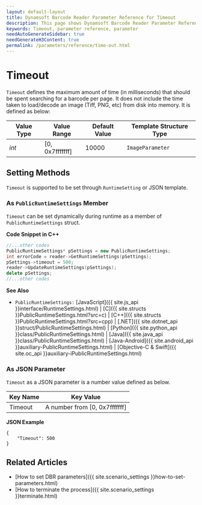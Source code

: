 ```yaml
---
layout: default-layout
title: Dynamsoft Barcode Reader Parameter Reference for Timeout
description: This page shows Dynamsoft Barcode Reader Parameter Reference for Timeout.
keywords: Timeout, parameter reference, parameter
needAutoGenerateSidebar: true
needGenerateH3Content: true
permalink: /parameters/reference/time-out.html
---
```



# Timeout 

`Timeout` defines the maximum amount of time (in milliseconds) that should be spent searching for a barcode per page. It does not include the time taken to load/decode an image (Tiff, PNG, etc) from disk into memory. It is defined as below:

| Value Type | Value Range | Default Value | Template Structure Type |
| ---------- | ----------- | ------------- | ----------------------- |
| *int* | [0, 0x7fffffff] | 10000 | `ImageParameter` |

    
## Setting Methods
`Timeout` is supported to be set through `RuntimeSetting` or JSON template.

### As `PublicRuntimeSettings` Member
`Timeout` can be set dynamically during runtime as a member of `PublicRuntimeSettings` struct.


**Code Snippet in C++**
```cpp
//...other codes
PublicRuntimeSettings* pSettings = new PublicRuntimeSettings;
int errorCode = reader->GetRuntimeSettings(pSettings);
pSettings->timeout = 500;
reader->UpdateRuntimeSettings(pSettings);
delete pSettings;
//...other codes
```


**See Also**      
- `PublicRuntimeSettings:` [JavaScript]({{ site.js_api }}interface/RuntimeSettings.html) \| [C]({{ site.structs }}PublicRuntimeSettings.html?src=c) \| [C++]({{ site.structs }}PublicRuntimeSettings.html?src=cpp) \| [.NET]({{ site.dotnet_api }}struct/PublicRuntimeSettings.html) \| [Python]({{ site.python_api }}class/PublicRuntimeSettings.html) \| [Java]({{ site.java_api }}class/PublicRuntimeSettings.html) \| [Java-Android]({{ site.android_api }}auxiliary-PublicRuntimeSettings.html) \| [Objective-C & Swift]({{ site.oc_api }}auxiliary-iPublicRuntimeSettings.html)


### As JSON Parameter
`Timeout` as a JSON parameter is a number value defined as below.   

| Key Name | Key Value |
| -------- | --------- |
| Timeout | A number from [0, 0x7fffffff] |


**JSON Example**   
```
{
    "Timeout": 500
}
```


<!--
## Impacts on Performance
### Speed
Setting `Timeout` to a smaller value may improve the Speed.

### Read Rate
Setting `Timeout` to a larger value may improve the Read Rate.

### Accuracy
`Timeout` has no influence on the Accuracy.

-->
## Related Articles
- [How to set DBR parameters]({{ site.scenario_settings }}how-to-set-parameters.html)
- [How to terminate the process]({{ site.scenario_settings }}terminate.html)
